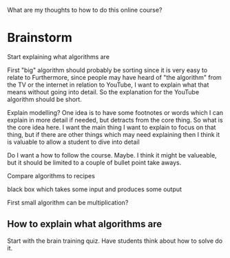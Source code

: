 What are my thoughts to how to do this online course?

# Brainstorm

Start explaining what algorithms are

First "big" algorithm should probably be sorting since it is very easy to relate to
Furthermore, since people may have heard of "the algorithm" from the TV or the internet in relation to YouTube, I want to explain what that means without going into detail. So the explanation for the YouTube algorithm should be short. 

Explain modelling? 
One idea is to have some footnotes or words which I can explain in more detail if needed, but detracts from the core thing. 
So what is the core idea here. I want the main thing I want to explain to focus on that thing, but if there are other things which may need explaining then I think it is valuable to allow a student to dive into detail

Do I want a how to follow the course.
Maybe. I think it might be valueable, but it should be limited to a couple of bullet point take aways. 

Compare algorithms to recipes 

black box which takes some input and produces some output 

First small algorithm can be multiplication? 



## How to explain what algorithms are

Start with the brain training quiz. Have students think about how to solve do it. 